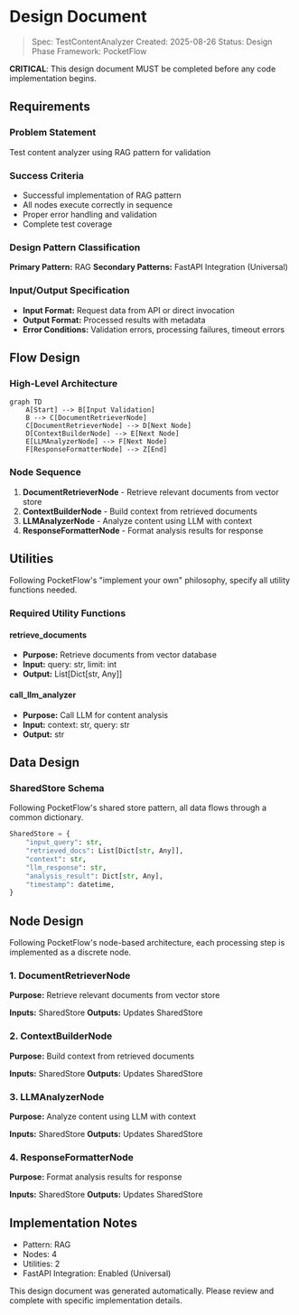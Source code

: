 # Design Document

> Spec: TestContentAnalyzer
> Created: 2025-08-26
> Status: Design Phase
> Framework: PocketFlow

**CRITICAL**: This design document MUST be completed before any code implementation begins.

## Requirements

### Problem Statement
Test content analyzer using RAG pattern for validation

### Success Criteria
- Successful implementation of RAG pattern
- All nodes execute correctly in sequence
- Proper error handling and validation
- Complete test coverage

### Design Pattern Classification
**Primary Pattern:** RAG
**Secondary Patterns:** FastAPI Integration (Universal)

### Input/Output Specification
- **Input Format:** Request data from API or direct invocation
- **Output Format:** Processed results with metadata
- **Error Conditions:** Validation errors, processing failures, timeout errors

## Flow Design

### High-Level Architecture
```mermaid
graph TD
    A[Start] --> B[Input Validation]
    B --> C[DocumentRetrieverNode]
    C[DocumentRetrieverNode] --> D[Next Node]
    D[ContextBuilderNode] --> E[Next Node]
    E[LLMAnalyzerNode] --> F[Next Node]
    F[ResponseFormatterNode] --> Z[End]
```

### Node Sequence
1. **DocumentRetrieverNode** - Retrieve relevant documents from vector store
2. **ContextBuilderNode** - Build context from retrieved documents
3. **LLMAnalyzerNode** - Analyze content using LLM with context
4. **ResponseFormatterNode** - Format analysis results for response

## Utilities

Following PocketFlow's "implement your own" philosophy, specify all utility functions needed.

### Required Utility Functions

#### retrieve_documents
- **Purpose:** Retrieve documents from vector database
- **Input:** query: str, limit: int
- **Output:** List[Dict[str, Any]]

#### call_llm_analyzer
- **Purpose:** Call LLM for content analysis
- **Input:** context: str, query: str
- **Output:** str


## Data Design

### SharedStore Schema
Following PocketFlow's shared store pattern, all data flows through a common dictionary.

```python
SharedStore = {
    "input_query": str,
    "retrieved_docs": List[Dict[str, Any]],
    "context": str,
    "llm_response": str,
    "analysis_result": Dict[str, Any],
    "timestamp": datetime,
}
```

## Node Design

Following PocketFlow's node-based architecture, each processing step is implemented as a discrete node.

### 1. DocumentRetrieverNode
**Purpose:** Retrieve relevant documents from vector store

**Inputs:** SharedStore
**Outputs:** Updates SharedStore

### 2. ContextBuilderNode
**Purpose:** Build context from retrieved documents

**Inputs:** SharedStore
**Outputs:** Updates SharedStore

### 3. LLMAnalyzerNode
**Purpose:** Analyze content using LLM with context

**Inputs:** SharedStore
**Outputs:** Updates SharedStore

### 4. ResponseFormatterNode
**Purpose:** Format analysis results for response

**Inputs:** SharedStore
**Outputs:** Updates SharedStore


## Implementation Notes

- Pattern: RAG
- Nodes: 4
- Utilities: 2
- FastAPI Integration: Enabled (Universal)

This design document was generated automatically. Please review and complete with specific implementation details.